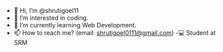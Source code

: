 - 👋 Hi, I’m @shrutigoel11
- 👀 I’m interested in coding.
- 🌱 I’m currently learning Web Development.
- 📫 How to reach me? (email: shrutigoel0111@gmail.com)
-💻 Student at SRM

